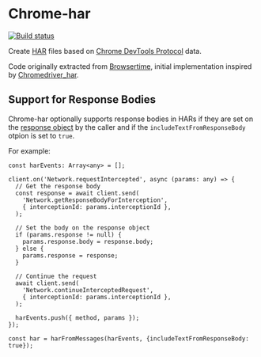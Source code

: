 # Chrome-har

[![Build status][travis-image]][travis-url]

Create [HAR](http://www.softwareishard.com/blog/har-12-spec/) files based on [Chrome DevTools Protocol](https://chromedevtools.github.io/devtools-protocol/) data.

Code originally extracted from [Browsertime](https://github.com/sitespeedio/browsertime), initial implementation inspired by [Chromedriver_har](https://github.com/woodsaj/chromedriver_har).

[travis-image]: https://img.shields.io/travis/sitespeedio/chrome-har.svg?style=flat-square
[travis-url]: https://travis-ci.org/sitespeedio/chrome-har

## Support for Response Bodies

Chrome-har optionally supports response bodies in HARs if they are set on the [response object](https://chromedevtools.github.io/devtools-protocol/tot/Network#type-Response) by the caller and if the `includeTextFromResponseBody` otpion is set to `true`.

For example:
```
const harEvents: Array<any> = [];

client.on('Network.requestIntercepted', async (params: any) => {
  // Get the response body
  const response = await client.send(
    'Network.getResponseBodyForInterception',
    { interceptionId: params.interceptionId },
  );

  // Set the body on the response object
  if (params.response != null) {
    params.response.body = response.body;
  } else {
    params.response = response;
  }

  // Continue the request
  await client.send(
    'Network.continueInterceptedRequest',
    { interceptionId: params.interceptionId },
  );

  harEvents.push({ method, params });
});

const har = harFromMessages(harEvents, {includeTextFromResponseBody: true});
```
